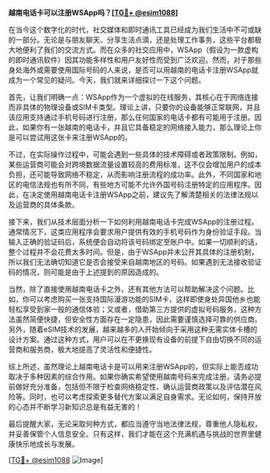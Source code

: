 **越南电话卡可以注册WSApp吗？[[TG💪+ @esim1088](https://t.me/s/esim1088)]**

在当今这个数字化的时代，社交媒体和即时通讯工具已经成为我们生活中不可或缺的一部分。无论是与朋友聊天、分享生活点滴，还是处理工作事务，这些平台都极大地便利了我们的交流方式。而在众多的社交应用中，WSApp（假设为一款虚构的即时通讯软件）因其功能多样性和用户友好性而受到广泛欢迎。然而，对于那些身处海外或需要使用国际号码的人来说，是否可以用越南的电话卡注册WSApp就成为一个常见的疑问。今天，我们就来详细探讨一下这个问题。

首先，让我们明确一点：WSApp作为一个虚拟的在线服务，其核心在于网络连接而非具体的物理设备或SIM卡类型。理论上讲，只要你的设备能够正常联网，并且该应用支持通过手机号码进行注册，那么任何国家的电话卡都有可能用于注册。因此，如果你有一张越南的电话卡，并且它具备稳定的网络接入能力，那么理论上你是可以尝试用这张卡来注册WSApp的。

不过，在实际操作过程中，可能会遇到一些具体的技术障碍或者政策限制。例如，某些运营商可能会对跨境数据流量设置较高的费用标准，这不仅会增加用户的成本负担，还可能导致网络不稳定，从而影响注册流程的成功率。此外，不同国家和地区的电信法规也有所不同，有些地方可能不允许外国号码注册特定的应用程序。因此，在决定使用越南电话卡注册WSApp之前，建议先了解清楚相关的法律法规以及运营商的具体条款。

接下来，我们从技术层面分析一下如何利用越南电话卡完成WSApp的注册过程。通常情况下，这类应用程序会要求用户提供有效的手机号码作为身份验证手段。当输入正确的验证码后，系统便会自动将该号码绑定至账户中。如果一切顺利的话，整个过程并不会花费太多时间。但是，由于WSApp并未公开其具体的注册机制，所以我们无法确切知道它是否会接受来自越南地区的号码。如果遇到无法接收验证码的情况，则可能是由于上述提到的原因造成的。

当然，除了直接使用越南电话卡之外，还有其他方法可以帮助解决这个问题。比如，你可以考虑购买一张支持国际漫游功能的SIM卡，这样即使身处异国他乡也能轻松享受到家一般的通信体验；又或者，借助第三方提供的虚拟号码服务，这种方法虽然简便快捷，但安全性方面存在一定隐患，因此需要谨慎选择可靠的供应商。另外，随着eSIM技术的发展，越来越多的人开始倾向于采用这种无需实体卡槽的设计方案。通过这种方式，用户可以在不更换现有设备的前提下自由切换不同的运营商和服务商，极大地提高了灵活性和便捷性。

综上所述，虽然理论上越南电话卡是可以用来注册WSApp的，但实际上能否成功取决于多种因素的综合作用。如果你确实希望使用越南号码来完成注册，请务必提前做好充分准备，包括但不限于检查网络稳定性、确认运营商政策以及评估潜在风险等。同时，也可以考虑探索更多替代方案以满足自身需求。无论如何，保持开放的心态并不断学习新知识总是有益无害的！

最后提醒大家，无论采取何种方式，都应当遵守当地法律法规，尊重他人隐私权，并妥善保管个人信息安全。只有这样，我们才能在这个充满机遇与挑战的世界里健康快乐地成长与发展。

[[TG💪+ @esim1088](https://t.me/s/esim1088) ![Image](https://i.postimg.cc/4NQfJmqS/Snipaste-2025-05-13-00-14-12.png)]